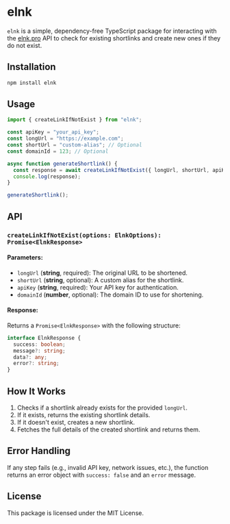 # elnk

`elnk` is a simple, dependency-free TypeScript package for interacting with the [elnk.pro](https://elnk.pro/) API to check for existing shortlinks and create new ones if they do not exist.

## Installation

```sh
npm install elnk
```

## Usage

```typescript
import { createLinkIfNotExist } from "elnk";

const apiKey = "your_api_key";
const longUrl = "https://example.com";
const shortUrl = "custom-alias"; // Optional
const domainId = 123; // Optional

async function generateShortlink() {
  const response = await createLinkIfNotExist({ longUrl, shortUrl, apiKey, domainId });
  console.log(response);
}

generateShortlink();
```

## API

### `createLinkIfNotExist(options: ElnkOptions): Promise<ElnkResponse>`

#### Parameters:

- `longUrl` (**string**, required): The original URL to be shortened.
- `shortUrl` (**string**, optional): A custom alias for the shortlink.
- `apiKey` (**string**, required): Your API key for authentication.
- `domainId` (**number**, optional): The domain ID to use for shortening.

#### Response:

Returns a `Promise<ElnkResponse>` with the following structure:

```typescript
interface ElnkResponse {
  success: boolean;
  message?: string;
  data?: any;
  error?: string;
}
```

## How It Works

1. Checks if a shortlink already exists for the provided `longUrl`.
2. If it exists, returns the existing shortlink details.
3. If it doesn't exist, creates a new shortlink.
4. Fetches the full details of the created shortlink and returns them.

## Error Handling

If any step fails (e.g., invalid API key, network issues, etc.), the function returns an error object with `success: false` and an `error` message.

## License

This package is licensed under the MIT License.
